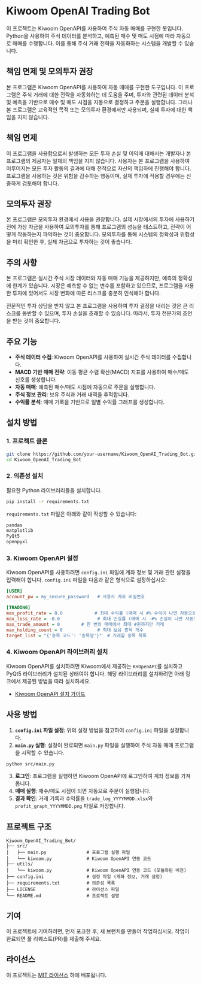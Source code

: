 # Kiwoom OpenAI Trading Bot

이 프로젝트는 Kiwoom OpenAPI를 사용하여 주식 자동 매매를 구현한 봇입니다. Python을 사용하여 주식 데이터를 분석하고, 예측된 매수 및 매도 시점에 따라 자동으로 매매를 수행합니다. 이를 통해 주식 거래 전략을 자동화하는 시스템을 개발할 수 있습니다.

## 책임 면제 및 모의투자 권장

본 프로그램은 Kiwoom OpenAPI를 사용하여 자동 매매를 구현한 도구입니다. 이 프로그램은 주식 거래에 대한 전략을 자동화하는 데 도움을 주며, 투자와 관련된 데이터 분석 및 예측을 기반으로 매수 및 매도 시점을 자동으로 결정하고 주문을 실행합니다. 그러나 본 프로그램은 교육적인 목적 또는 모의투자 환경에서만 사용되며, 실제 투자에 대한 책임을 지지 않습니다.

## 책임 면제

이 프로그램을 사용함으로써 발생하는 모든 투자 손실 및 이익에 대해서는 개발자나 본 프로그램의 제공자는 일체의 책임을 지지 않습니다. 사용자는 본 프로그램을 사용하여 이루어지는 모든 투자 활동의 결과에 대해 전적으로 자신의 책임하에 진행해야 합니다. 프로그램을 사용하는 것은 위험을 감수하는 행동이며, 실제 투자에 적용할 경우에는 신중하게 검토해야 합니다.

## 모의투자 권장

본 프로그램은 모의투자 환경에서 사용을 권장합니다. 실제 시장에서의 투자에 사용하기 전에 가상 자금을 사용하여 모의투자를 통해 프로그램의 성능을 테스트하고, 전략이 어떻게 작동하는지 파악하는 것이 중요합니다. 모의투자를 통해 시스템의 정확성과 위험성을 미리 확인한 후, 실제 자금으로 투자하는 것이 좋습니다.

## 주의 사항

본 프로그램은 실시간 주식 시장 데이터와 자동 매매 기능을 제공하지만, 예측의 정확성에 한계가 있습니다. 시장은 예측할 수 없는 변수를 포함하고 있으므로, 프로그램을 사용한 투자에 있어서도 시장 변화에 따른 리스크를 충분히 인식해야 합니다.

전문적인 투자 상담을 받지 않고 본 프로그램을 사용하여 투자 결정을 내리는 것은 큰 리스크를 동반할 수 있으며, 투자 손실을 초래할 수 있습니다. 따라서, 투자 전문가의 조언을 받는 것이 중요합니다.

## 주요 기능

- **주식 데이터 수집**: Kiwoom OpenAPI를 사용하여 실시간 주식 데이터를 수집합니다.
- **MACD 기반 매매 전략**: 이동 평균 수렴 확산(MACD) 지표를 사용하여 매수/매도 신호를 생성합니다.
- **자동 매매**: 예측된 매수/매도 시점에 자동으로 주문을 실행합니다.
- **주식 정보 관리**: 보유 주식과 거래 내역을 추적합니다.
- **수익률 분석**: 매매 기록을 기반으로 일별 수익률 그래프를 생성합니다.

## 설치 방법

### 1. 프로젝트 클론

```bash
git clone https://github.com/your-username/Kiwoom_OpenAI_Trading_Bot.git
cd Kiwoom_OpenAI_Trading_Bot
```

### 2. 의존성 설치

필요한 Python 라이브러리들을 설치합니다.

```bash
pip install -r requirements.txt
```

`requirements.txt` 파일은 아래와 같이 작성할 수 있습니다:

```txt
pandas
matplotlib
PyQt5
openpyxl
```

### 3. Kiwoom OpenAPI 설정

Kiwoom OpenAPI를 사용하려면 `config.ini` 파일에 계좌 정보 및 거래 관련 설정을 입력해야 합니다. `config.ini` 파일을 다음과 같은 형식으로 설정하십시오:

```ini
[USER]
account_pw = my_secure_password   # 사용자 계좌 비밀번호

[TRADING]
max_profit_rate = 0.0            # 최대 수익률 (매매 시 #% 수익이 나면 자동으로 매도)
max_loss_rate = -0.0              # 최대 손실률 (매매 시 -#% 손실이 나면 자동으로 손절)
max_trade_amount = 0        # 한 번의 매매에서 최대 #원까지만 거래
max_holding_count = 0             # 최대 보유 종목 개수
target_list = "{'종목 코드': '종목명'}"  # 거래할 종목 목록

```

### 4. Kiwoom OpenAPI 라이브러리 설치

Kiwoom OpenAPI를 설치하려면 Kiwoom에서 제공하는 `KHOpenAPI`를 설치하고 PyQt5 라이브러리가 설치된 상태여야 합니다. 해당 라이브러리를 설치하려면 아래 링크에서 제공된 방법을 따라 설치하세요.

- [Kiwoom OpenAPI 설치 가이드](https://www.kiwoom.com)

## 사용 방법

1. **`config.ini` 파일 설정**: 위의 설정 방법을 참고하여 `config.ini` 파일을 설정합니다.
2. **`main.py` 실행**: 설정이 완료되면 `main.py` 파일을 실행하여 주식 자동 매매 프로그램을 시작할 수 있습니다.

```bash
python src/main.py
```

3. **로그인**: 프로그램을 실행하면 Kiwoom OpenAPI에 로그인하여 계좌 정보를 가져옵니다.
4. **매매 실행**: 매수/매도 시점이 되면 자동으로 주문이 실행됩니다.
5. **결과 확인**: 거래 기록과 수익률을 `trade_log_YYYYMMDD.xlsx`와 `profit_graph_YYYYMMDD.png` 파일로 저장합니다.

## 프로젝트 구조

```
Kiwoom_OpenAI_Trading_Bot/
├── src/
│   ├── main.py               # 프로그램 실행 파일
│   └── kiwoom.py             # Kiwoom OpenAPI 연동 코드
├── utils/
│   └── kiwoom.py             # Kiwoom OpenAPI 연동 코드 (모듈화된 버전)
├── config.ini                # 설정 파일 (계좌 정보, 거래 설정)
├── requirements.txt          # 의존성 목록
├── LICENSE                   # 라이선스 파일
└── README.md                 # 프로젝트 설명
```

## 기여

이 프로젝트에 기여하려면, 먼저 포크한 후, 새 브랜치를 만들어 작업하십시오. 작업이 완료되면 풀 리퀘스트(PR)를 제출해 주세요.

## 라이선스

이 프로젝트는 [MIT 라이선스](LICENSE) 하에 배포됩니다.
